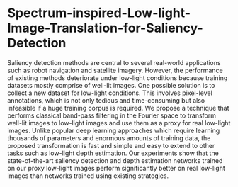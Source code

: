# Spectrum-inspired-Low-light-Image-Translation-for-Saliency-Detection

Saliency detection methods are central to several real-world applications such as robot navigation and satellite imagery. However, the performance of existing methods deteriorate under low-light conditions because training datasets mostly comprise of well-lit images. One possible solution is to collect a new dataset for low-light conditions. This involves pixel-level annotations, which is not only
tedious and time-consuming but also infeasible if a huge training corpus is required. We propose a technique that performs classical band-pass filtering in the Fourier space to transform well-lit images to low-light images and use them as a proxy for real low-light images. Unlike popular deep learning approaches which require learning thousands of parameters and enormous amounts of training
data, the proposed transformation is fast and simple and easy to extend to other tasks such as low-light depth estimation. Our experiments show that the state-of-the-art saliency detection and depth estimation networks trained on our proxy low-light images perform significantly better on real low-light images than networks trained using existing strategies.
